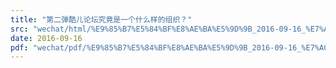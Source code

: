 ```yaml
---
title: "第二弹酷儿论坛究竟是一个什么样的组织？"
src: "wechat/html/%E9%85%B7%E5%84%BF%E8%AE%BA%E5%9D%9B_2016-09-16_%E7%AC%AC%E4%BA%8C%E5%BC%B9%E9%85%B7%E5%84%BF%E8%AE%BA%E5%9D%9B%E7%A9%B6%E7%AB%9F%E6%98%AF%E4%B8%80%E4%B8%AA%E4%BB%80%E4%B9%88%E6%A0%B7%E7%9A%84%E7%BB%84%E7%BB%87%EF%BC%9F.html"
date: 2016-09-16
pdf: "wechat/pdf/%E9%85%B7%E5%84%BF%E8%AE%BA%E5%9D%9B_2016-09-16_%E7%AC%AC%E4%BA%8C%E5%BC%B9%E9%85%B7%E5%84%BF%E8%AE%BA%E5%9D%9B%E7%A9%B6%E7%AB%9F%E6%98%AF%E4%B8%80%E4%B8%AA%E4%BB%80%E4%B9%88%E6%A0%B7%E7%9A%84%E7%BB%84%E7%BB%87%EF%BC%9F.pdf"
---
```

